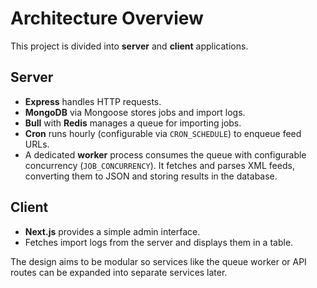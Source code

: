 # Architecture Overview

This project is divided into **server** and **client** applications.

## Server
- **Express** handles HTTP requests.
- **MongoDB** via Mongoose stores jobs and import logs.
- **Bull** with **Redis** manages a queue for importing jobs.
- **Cron** runs hourly (configurable via `CRON_SCHEDULE`) to enqueue feed URLs.
- A dedicated **worker** process consumes the queue with configurable
  concurrency (`JOB_CONCURRENCY`). It fetches and parses XML feeds,
  converting them to JSON and storing results in the database.

## Client
- **Next.js** provides a simple admin interface.
- Fetches import logs from the server and displays them in a table.

The design aims to be modular so services like the queue worker or API routes
can be expanded into separate services later.
